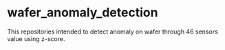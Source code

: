 # wafer_anomaly_detection
This repositories intended to detect anomaly on wafer through 46 sensors value using z-score.

